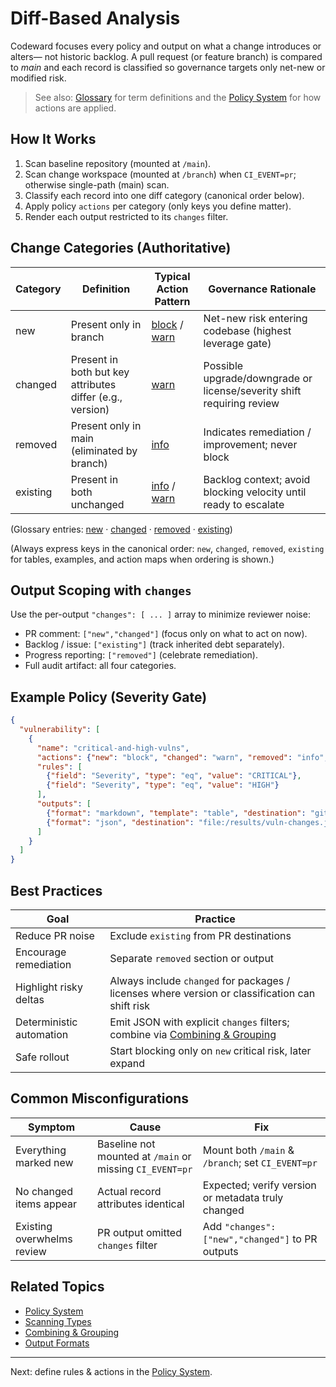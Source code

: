 # Diff-Based Analysis

Codeward focuses every policy and output on what a change introduces or alters— not historic backlog. A pull request (or feature branch) is compared to *main* and each record is classified so governance targets only net-new or modified risk.

> See also: [Glossary](./glossary.md) for term definitions and the [Policy System](./policy-system.md) for how actions are applied.

## How It Works
1. Scan baseline repository (mounted at `/main`).
2. Scan change workspace (mounted at `/branch`) when `CI_EVENT=pr`; otherwise single-path (main) scan.
3. Classify each record into one diff category (canonical order below).
4. Apply policy `actions` per category (only keys you define matter).
5. Render each output restricted to its `changes` filter.

## Change Categories (Authoritative)
| Category | Definition | Typical Action Pattern | Governance Rationale |
|----------|------------|------------------------|----------------------|
| new | Present only in branch | [block](./glossary.md#block) / [warn](./glossary.md#warn) | Net-new risk entering codebase (highest leverage gate) |
| changed | Present in both but key attributes differ (e.g., version) | [warn](./glossary.md#warn) | Possible upgrade/downgrade or license/severity shift requiring review |
| removed | Present only in main (eliminated by branch) | [info](./glossary.md#info) | Indicates remediation / improvement; never block |
| existing | Present in both unchanged | [info](./glossary.md#info) / [warn](./glossary.md#warn) | Backlog context; avoid blocking velocity until ready to escalate |

(Glossary entries: [new](./glossary.md#new) · [changed](./glossary.md#changed) · [removed](./glossary.md#removed) · [existing](./glossary.md#existing))

(Always express keys in the canonical order: `new`, `changed`, `removed`, `existing` for tables, examples, and action maps when ordering is shown.)

## Output Scoping with `changes`
Use the per-output `"changes": [ ... ]` array to minimize reviewer noise:
- PR comment: `["new","changed"]` (focus only on what to act on now).
- Backlog / issue: `["existing"]` (track inherited debt separately).
- Progress reporting: `["removed"]` (celebrate remediation).
- Full audit artifact: all four categories.

## Example Policy (Severity Gate)
```json
{
  "vulnerability": [
    {
      "name": "critical-and-high-vulns",
      "actions": {"new": "block", "changed": "warn", "removed": "info", "existing": "warn"},
      "rules": [
        {"field": "Severity", "type": "eq", "value": "CRITICAL"},
        {"field": "Severity", "type": "eq", "value": "HIGH"}
      ],
      "outputs": [
        {"format": "markdown", "template": "table", "destination": "git:pr", "fields": ["VulnerabilityID","PkgName","Severity","FixedVersion"], "changes": ["new","changed"], "collapse": true},
        {"format": "json", "destination": "file:/results/vuln-changes.json", "changes": ["new","changed","removed" ]}
      ]
    }
  ]
}
```

## Best Practices
| Goal | Practice |
|------|----------|
| Reduce PR noise | Exclude `existing` from PR destinations |
| Encourage remediation | Separate `removed` section or output |
| Highlight risky deltas | Always include `changed` for packages / licenses where version or classification can shift risk |
| Deterministic automation | Emit JSON with explicit `changes` filters; combine via [Combining & Grouping](../output/combining-grouping.md) |
| Safe rollout | Start blocking only on `new` critical risk, later expand |

## Common Misconfigurations
| Symptom | Cause | Fix |
|---------|-------|-----|
| Everything marked new | Baseline not mounted at `/main` or missing `CI_EVENT=pr` | Mount both `/main` & `/branch`; set `CI_EVENT=pr` |
| No changed items appear | Actual record attributes identical | Expected; verify version or metadata truly changed |
| Existing overwhelms review | PR output omitted `changes` filter | Add `"changes": ["new","changed"]` to PR outputs |

## Related Topics
- [Policy System](./policy-system.md)
- [Scanning Types](./scanning-types.md)
- [Combining & Grouping](../output/combining-grouping.md)
- [Output Formats](../output/formats.md)

---
Next: define rules & actions in the [Policy System](./policy-system.md).

